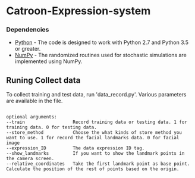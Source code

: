 # Catroon-Expression-system

### Dependencies
* [Python](https://www.python.org/) - The code is designed to work with Python 2.7 and Python 3.5 or greater.
* [NumPy](http://www.numpy.org/) -  The randomized routines used for stochastic simulations are implemented using NumPy.

## Runing Collect data
To collect training and test data, run 'data_record.py'. Various  parameters are available in the file.
```console

optional arguments:
--train                  Record training data or testing data. 1 for training data. 0 for testing data.
--store_method           Choose the what kinds of store method you want to use. 1 for record the facial landmarks data. 0 for facial image
--expression_ID          The data expression ID tag.
--show_landmarks         If you want to show the landmark points in the camera screen.
--relative_coordinates   Take the first landmark point as base point. Calculate the position of the rest of points based on the origin.
